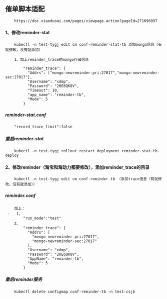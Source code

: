 ##      催单脚本适配

        https://doc.xiaoduoai.com/pages/viewpage.action?pageId=271096997

####   1、修改reminder-stat

        kubectl -n test-tygj edit cm conf-reminder-stat-tb 添加mongo信息（有就修改，没有就添加）
        
        1、加上reminder_trace的mongo存储信息
        
            "reminder_trace": {
              "Addrs": ["mongo-newreminder-pri:27017","mongo-newreminder-sec:27017"],
              "Username": "xdmp",
              "Password": "20E6QK8V",
              "Timeout": 10,
              "app_name": "reminder-tb",
              "Mode": 5
            }
            
#####   reminder-stat.conf        
        "record_trace_limit":false
#####   重启reminder-stat
        kubectl -n test-tygj rollout restart deployment reminder-stat-tb-deploy
####   2、修改reminder（淘宝和淘动力都要修改），添加reminder_trace的目录
        kubectl -n test-tygj edit cm conf-reminder-tb （添加trace信息（有就修改，没有就添加））
#####   reminder.conf
        加上：
     ·   1、
            "run_mode":"test"
        2、
            "reminder_trace": {
              "Addrs": [
                "mongo-newreminder-pri:27017",
                "mongo-newreminder-sec:27017"
              ],
              "Username": "xdmp",
              "Password": "20E6QK8V",
              "AppName": "reminder-tb",
              "Mode": 5
            }
#####   重启reminder服务
        kubectl delete configmap conf-reminder-tb -n test-csjb
